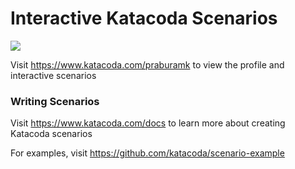 # Interactive Katacoda Scenarios

[![](http://shields.katacoda.com/katacoda/praburamk/count.svg)](https://www.katacoda.com/praburamk "Get your profile on Katacoda.com")

Visit https://www.katacoda.com/praburamk to view the profile and interactive scenarios

### Writing Scenarios
Visit https://www.katacoda.com/docs to learn more about creating Katacoda scenarios

For examples, visit https://github.com/katacoda/scenario-example
